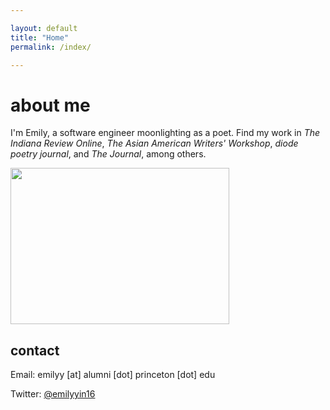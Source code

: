 ```yaml
---

layout: default
title: "Home"
permalink: /index/

---
```

# about me 

I'm Emily, a software engineer moonlighting as a poet. Find my work in *The Indiana Review Online*, *The Asian American Writers' Workshop*, *diode poetry journal*, and *The Journal*, among others.

<img src="https://user-images.githubusercontent.com/42743056/85963430-a8ad3780-b983-11ea-878e-8ca8f5698996.jpg" width="350" height="250" />


## contact

Email: emilyy [at] alumni [dot] princeton [dot] edu

Twitter: [@emilyyin16](https://twitter.com/emilyyin16)


